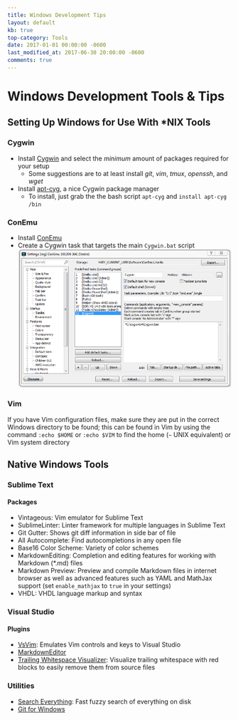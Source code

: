 ```yaml
---
title: Windows Development Tips
layout: default
kb: true
top-category: Tools
date: 2017-01-01 00:00:00 -0600
last_modified_at: 2017-06-30 20:00:00 -0600
comments: true
---
```


# Windows Development Tools & Tips

## Setting Up Windows for Use With *NIX Tools

### Cygwin

* Install [Cygwin](https://cygwin.com/install.html) and select the *minimum* amount of packages required for your setup
    - Some suggestions are to at least install _git_, _vim_, _tmux_, _openssh_, and _wget_
* Install [apt-cyg](https://github.com/transcode-open/apt-cyg/), a nice Cygwin package manager
    - To install, just grab the the bash script `apt-cyg` and `install apt-cyg /bin`

### ConEmu

* Install [ConEmu](http://conemu.github.io/)
* Create a Cygwin task that targets the main `Cygwin.bat` script
![ConEmu & Cygwin](conemu_cygwin.png)

### Vim

If you have Vim configuration files, make sure they are put in the correct Windows directory to be found; this can be found in Vim by using the command `:echo $HOME` or `:echo $VIM` to find the home (`~` UNIX equivalent) or Vim system directory

## Native Windows Tools

### Sublime Text

#### Packages

* Vintageous: Vim emulator for Sublime Text
* SublimeLinter: Linter framework for multiple languages in Sublime Text
* Git Gutter: Shows git diff information in side bar of file
* All Autocomplete: Find autocompletions in any open file
* Base16 Color Scheme: Variety of color schemes
* MarkdownEditing: Completion and editing features for working with Markdown (*.md) files
* Markdown Preview: Preview and compile Markdown files in internet browser as well as advanced features such as YAML and MathJax support (set `enable_mathjax` to `true` in your settings)
* VHDL: VHDL language markup and syntax

### Visual Studio

#### Plugins

* [VsVim](https://marketplace.visualstudio.com/items?itemName=JaredParMSFT.VsVim): Emulates Vim controls and keys to Visual Studio
* [MarkdownEditor](https://github.com/madskristensen/MarkdownEditor)
* [Trailing Whitespace Visualizer](https://marketplace.visualstudio.com/items?itemName=MadsKristensen.TrailingWhitespaceVisualizer): Visualize trailing whitespace with red blocks to easily remove them from source files

### Utilities

* [Search Everything](https://www.voidtools.com/): Fast fuzzy search of everything on disk
* [Git for Windows](https://git-scm.com/download/win)